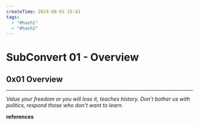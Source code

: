 ```yaml
---
createTime: 2024-08-01 15:41
tags:
  - "#hash1"
  - "#hash2"
---
```


# SubConvert 01 - Overview

## 0x01 Overview

---
*Value your freedom or you will lose it, teaches history. Don't bother us with politics, respond those who don't want to learn.*

**references**

